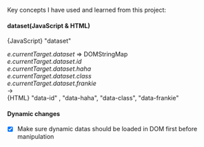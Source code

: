 
Key concepts I have used and learned from this project:


#### dataset(JavaScript & HTML) 

{JavaScript} "dataset" 

*e.currentTarget.dataset* => DOMStringMap     
*e.currentTarget.dataset.id*     
*e.currentTarget.dataset.haha*     
*e.currentTarget.dataset.class*     
*e.currentTarget.dataset.frankie*     
->     
{HTML} "data-id" , "data-haha", "data-class", "data-frankie" 

#### Dynamic changes

- [x] Make sure dynamic datas should be loaded in DOM first before manipulation